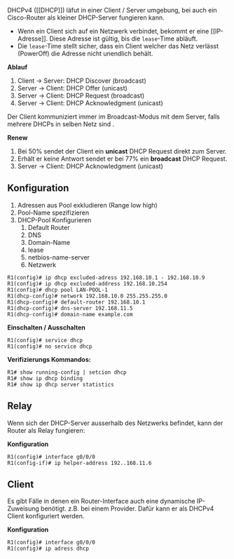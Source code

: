 DHCPv4 ([[DHCP]]) läfut in einer Client / Server umgebung, bei auch ein Cisco-Router als kleiner DHCP-Server fungieren kann.

- Wenn ein Client sich auf ein Netzwerk verbindet, bekommt er eine [[IP-Adresse]]. Diese Adresse ist gültig, bis die `lease`-Time abläuft.
- Die `lease`-Time stellt sicher, dass ein Client welcher das Netz verlässt (PowerOff) die Adresse nicht unendlich behält.

**Ablauf**
1. Client -> Server: DHCP Discover (broadcast)
2. Server -> Client: DHCP Offer (unicast)
3. Server -> Client: DHCP Request (broadcast)
4. Server -> Client: DHCP Acknowledgment (unicast)

Der Client kommuniziert immer im Broadcast-Modus mit dem Server, falls mehrere DHCPs in selben Netz sind .


**Renew**
1. Bei $50\%$ sendet der Client ein **unicast** DHCP Request direkt zum Server.
2. Erhält er keine Antwort sendet er bei $77\%$ ein **broadcast** DHCP Request.
3. Server -> Client: DHCP Acknowledgment (unicast)

## Konfiguration
1. Adressen aus Pool exkludieren (Range low high)
2. Pool-Name spezifizieren
3. DHCP-Pool Konfigurieren
	1. Default Router
	2. DNS
	3. Domain-Name
	4. lease
	5. netbios-name-server
	6. Netzwerk

```
R1(config)# ip dhcp excluded-adress 192.168.10.1 - 192.168.10.9
R1(config)# ip dhcp excluded-address 192.168.10.254
R1(config)# dhcp pool LAN-POOL-1
R1(dhcp-config)# network 192.168.10.0 255.255.255.0
R1(dhcp-config)# default-router 192.168.10.1
R1(dhcp-config)# dns-server 192.168.11.5
R1(dhcp-config)# domain-name example.com
```
**Einschalten / Ausschalten**
```
R1(config)# service dhcp
R1(config)# no service dhcp
```

**Verifizierungs Kommandos:**
```
R1# show running-config | setcion dhcp
R1# show ip dhcp binding
R1# show ip dhcp server statistics
```


## Relay
Wenn sich der DHCP-Server ausserhalb des Netzwerks befindet, kann der Router als Relay fungieren:

**Konfiguration**
```
R1(config)# interface g0/0/0
R1(config-if)# ip helper-address 192..168.11.6
```

## Client
Es gibt Fälle in denen ein Router-Interface auch eine dynamische IP-Zuweisung benötigt. z.B. bei einem Provider. Dafür kann er als DHCPv4 Client konfiguriert werden.

**Konfiguration**
```
R1(config)# interface g0/0/0
R1(config)# ip adress dhcp
```
